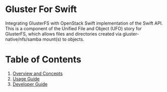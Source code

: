 # Gluster For Swift
Integrating GlusterFS with OpenStack Swift implementation
of the Swift API. This is a component of the Unified File and Object (UFO)
story for GlusterFS, which allows files and directories created via
gluster-native/nfs/samba mount(s) to objects.

# Table of Contents
1. [Overview and Concepts](doc/markdown/concepts.md)
1. [Usage Guide](doc/markdown/user_guide.md)
1. [Developer Guide](doc/markdown/dev_guide.md)


